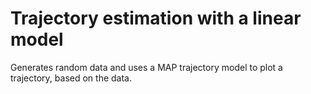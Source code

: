# Trajectory estimation with a linear model
Generates random data and uses a MAP trajectory model to plot a trajectory, based on the data.
